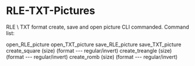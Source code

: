 # RLE-TXT-Pictures

RLE \ TXT format create, save and open picture CLI commanded.
Command list:

 open_RLE_picture
 open_TXT_picture
 save_RLE_picture
 save_TXT_picture
 create_square    (size)  (format --- regular/invert)
 create_treangle  (size)  (format --- regular/invert)
 create_romb      (size)  (format --- regular/invert)
